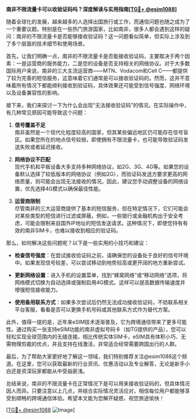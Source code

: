 **南非不限流量卡可以收验证码吗？深度解读与实用指南[[TG💪+ @esim1088](https://t.me/s/esim1088)]**

随着全球化的发展，越来越多的人选择出国旅行或工作，而通信问题也随之成为了一个重要议题。特别是在一些热门旅游国家，比如南非，很多人都会遇到这样的疑问：南非的不限流量卡是否能够接收验证码？这一问题看似简单，但实际上涉及到了多个层面的技术细节和使用场景。

首先，让我们明确一点，南非的不限流量卡是否能接收验证码，主要取决于两个因素：一是运营商的服务能力，二是您的设备是否支持相关的网络协议。对于大多数国际用户来说，南非的三大主流运营商——MTN、Vodacom和Cell C——都提供了较为完善的短信服务，这意味着它们通常是可以接收验证码的。然而，这并不意味着所有情况下都能顺利接收到验证码，具体效果还可能受到信号强度、网络环境以及设备兼容性的影响。

接下来，我们来探讨一下为什么会出现“无法接收验证码”的情况。在实际操作中，有几种常见原因可能导致这个问题：

1. **信号覆盖不足**  
   南非虽然是一个现代化程度较高的国家，但其某些偏远地区仍可能存在信号盲区。如果您所在的地点信号较弱，即使拥有不限流量卡，也可能导致验证码发送失败或者延迟接收。

2. **网络协议不匹配**  
   现代手机和平板设备大多支持多种网络协议，如2G、3G、4G等。如果您的设备默认选择了较低版本的网络协议（例如2G），而验证码发送方要求更高的网络质量，则可能会出现无法接收的情况。因此，建议您手动调整设备的网络设置，优先选择4G模式以确保最佳性能。

3. **运营商限制**  
   尽管南非的三大运营商提供了基本的短信服务，但在特定情况下，它们可能会对某些类型的短信进行过滤或屏蔽。例如，一些银行或金融机构出于安全考虑，可能会限制来自国外IP地址的短信发送请求。这种情况下，即使您持有有效的南非SIM卡，也难以接收到相应的验证码。

那么，如何解决这些问题呢？以下是一些实用的小技巧和建议：

- **检查信号强度**：在尝试接收验证码之前，请确保您的设备处于良好的信号环境中。如果发现信号较差，可以尝试移动到地势较高或更开阔的地方重新尝试。
  
- **更新网络设置**：进入手机的设置菜单，找到“蜂窝网络”或“移动网络”选项，将网络模式切换为自动选择或强制启用4G模式。这样可以提高数据传输速度并增强短信接收能力。

- **使用备用联系方式**：如果多次尝试后仍然无法成功接收验证码，不妨联系相关平台客服，看看是否可以更换手机号码或其他联系方式作为替代方案。

此外，值得一提的是，近年来eSIM技术逐渐普及，它为跨境通信带来了更多可能性。通过购买一张支持eSIM功能的南非虚拟号码卡（如TG提供的产品），您可以轻松实现全球范围内的无缝连接。相比传统实体SIM卡，eSIM具有体积小巧、无需物理剪裁的优点，并且支持在线激活，非常适合经常需要跨国出行的人群。

最后，为了帮助大家更好地了解这一领域，我们特别推荐关注@esim1088这个频道。在这里，您可以获取最新的行业资讯、优惠活动以及专业解答，无论是新手小白还是资深玩家都能从中受益匪浅。

总结来说，南非的不限流量卡在正常情况下是可以用来接收验证码的，但具体情况因人而异。只要注意以上几点，并结合实际情况灵活应对，相信每位用户都能够享受到顺畅的跨境通信体验。希望本文能为您解开疑惑，祝您旅途愉快！

[[TG💪+ @esim1088](https://t.me/s/esim1088) ![Image](https://i.postimg.cc/4NQfJmqS/Snipaste-2025-05-13-00-14-12.png)]